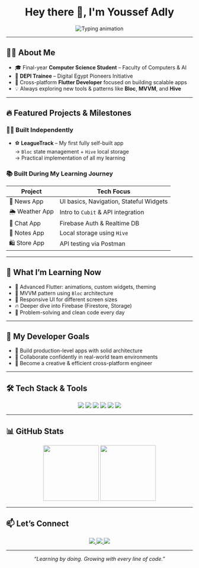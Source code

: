 <h1 align="center">Hey there 👋, I'm Youssef Adly</h1>

<p align="center">
  <img src="https://readme-typing-svg.herokuapp.com?font=Fira+Code&size=22&duration=2000&pause=1000&color=00BFFF&center=true&vCenter=true&multiline=true&lines=Flutter+Developer+💙;Clean+UI+%26+State+Management+Lover;Problem+Solver+🧠;Always+Learning+%F0%9F%92%AB" alt="Typing animation" />
</p>

---

## 👨‍💻 About Me
- 🎓 Final-year **Computer Science Student** – Faculty of Computers & AI  
- 🚀 **DEPI Trainee** – Digital Egypt Pioneers Initiative  
- 💙 Cross-platform **Flutter Developer** focused on building scalable apps  
- 💡 Always exploring new tools & patterns like **Bloc**, **MVVM**, and **Hive**

---

## 🔥 Featured Projects & Milestones

### 🧑‍💻 Built Independently
- ⚽ **LeagueTrack** – My first fully self-built app  
  → `Bloc` state management + `Hive` local storage  
  → Practical implementation of all my learning  

### 📚 Built During My Learning Journey
| Project       | Tech Focus                            |
|---------------|----------------------------------------|
| 📰 News App    | UI basics, Navigation, Stateful Widgets |
| 🌦️ Weather App | Intro to `Cubit` & API integration     |
| 💬 Chat App    | Firebase Auth & Realtime DB            |
| 📝 Notes App   | Local storage using `Hive`             |
| 🛍️ Store App   | API testing via Postman                |

---

## 🚀 What I’m Learning Now
- 🎨 Advanced Flutter: animations, custom widgets, theming  
- 🧠 MVVM pattern using `Bloc` architecture  
- 🧩 Responsive UI for different screen sizes  
- 🔥 Deeper dive into Firebase (Firestore, Storage)  
- 💪 Problem-solving and clean code every day

---

## 🎯 My Developer Goals
- 🧱 Build production-level apps with solid architecture  
- 🤝 Collaborate confidently in real-world team environments  
- 🚀 Become a creative & efficient cross-platform engineer  

---

## 🛠️ Tech Stack & Tools

<p align="center">
  <img src="https://img.shields.io/badge/Flutter-02569B?style=for-the-badge&logo=flutter&logoColor=white" />
  <img src="https://img.shields.io/badge/Dart-0175C2?style=for-the-badge&logo=dart&logoColor=white" />
  <img src="https://img.shields.io/badge/Firebase-FFCA28?style=for-the-badge&logo=firebase&logoColor=black" />
  <img src="https://img.shields.io/badge/Hive-FF6F00?style=for-the-badge&logo=hive&logoColor=white" />
  <img src="https://img.shields.io/badge/Git-F05032?style=for-the-badge&logo=git&logoColor=white" />
  <img src="https://img.shields.io/badge/VSCode-007ACC?style=for-the-badge&logo=visual-studio-code&logoColor=white" />
</p>

---

## 📊 GitHub Stats

<p align="center">
  <img src="https://github-readme-stats.vercel.app/api?username=iYoussefAdly&show_icons=true&theme=tokyonight&hide=issues" height="150"/>
  <img src="https://github-readme-streak-stats.herokuapp.com/?user=iYoussefAdly&theme=tokyonight" height="150"/>
</p>

---

## 📫 Let’s Connect

<p align="center">
  <a href="https://www.linkedin.com/in/youssef-adly-806038320/">
    <img src="https://img.shields.io/badge/LinkedIn-0A66C2?style=for-the-badge&logo=linkedin&logoColor=white" />
  </a>
  <a href="mailto:youssefadly332@gmail.com">
    <img src="https://img.shields.io/badge/Gmail-D14836?style=for-the-badge&logo=gmail&logoColor=white" />
  </a>
  <a href="https://github.com/iYoussefAdly">
    <img src="https://img.shields.io/badge/GitHub-333333?style=for-the-badge&logo=github&logoColor=white" />
  </a>
</p>

---

<p align="center"><i>“Learning by doing. Growing with every line of code.”</i></p>
